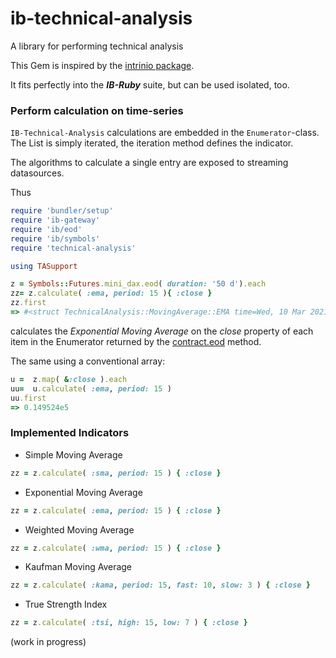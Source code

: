 # ib-technical-analysis
A library for performing technical analysis

This Gem is inspired by the [intrinio package](https://github.com/intrinio/technical-analysis).

It fits perfectly into the **_IB-Ruby_** suite, but can be used isolated, too.

### Perform calculation on time-series


`IB-Technical-Analysis` calculations are embedded in the `Enumerator`-class.
The List is simply iterated, the iteration method defines the indicator. 

The algorithms to calculate a single entry are exposed to streaming datasources. 

Thus
```ruby
require 'bundler/setup'
require 'ib-gateway'
require 'ib/eod'
require 'ib/symbols'
require 'technical-analysis'

using TASupport

z = Symbols::Futures.mini_dax.eod( duration: '50 d').each
zz= z.calculate( :ema, period: 15 ){ :close }
zz.first
=> #<struct TechnicalAnalysis::MovingAverage::EMA time=Wed, 10 Mar 2021, value=0.149524e5> 

```
calculates the _Exponential Moving Average_ on the _close_ property of each item in the 
Enumerator returned by the [contract.eod](https://ib-ruby.github.io/ib-doc/Historical_data.html) method.

The same using a conventional array:
```ruby
u =  z.map( &:close ).each
uu=  u.calculate( :ema, period: 15 ) 
uu.first
=> 0.149524e5 
```


### Implemented Indicators

* Simple Moving Average                   
```ruby
zz = z.calculate( :sma, period: 15 ) { :close }
```
* Exponential Moving Average
```ruby
zz = z.calculate( :ema, period: 15 ) { :close }
```
* Weighted Moving Average
```ruby
zz = z.calculate( :wma, period: 15 ) { :close }
```
* Kaufman Moving Average
```ruby
zz = z.calculate( :kama, period: 15, fast: 10, slow: 3 ) { :close }
```
* True Strength Index
```ruby
zz = z.calculate( :tsi, high: 15, low: 7 ) { :close }
```





(work in progress)



